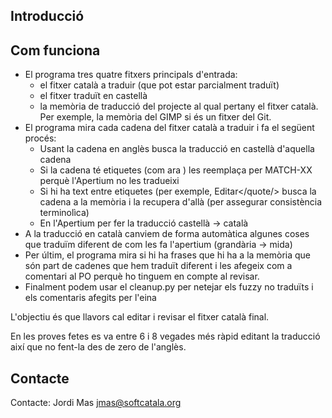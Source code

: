 ## Introducció


## Com funciona

* El programa tres quatre fitxers principals d'entrada: 
  * el fitxer català a traduir (que pot estar parcialment traduït)
  * el fitxer traduït en castellà
  * la memòria de traducció del projecte al qual pertany el fitxer català. Per exemple, la memòria del GIMP si és un fitxer del Git.
* El programa mira cada cadena del fitxer català a traduir i fa el següent procés:
  * Usant la cadena en anglès busca la traducció en castellà d'aquella cadena
  * Si la cadena té etiquetes (com ara <quote>) les reemplaça per MATCH-XX perquè l'Apertium no les tradueixi
  * Si hi ha text entre etiquetes (per exemple, <quote>Editar</quote/> busca la cadena a la memòria i la recupera d'allà (per assegurar consistència terminolìca)
  * En l'Apertium per fer la traducció castellà -> català 
* A la traducció en català canviem de forma automàtica algunes coses que traduïm diferent de com les fa l'apertium (grandària -> mida)
* Per últim, el programa mira si hi ha frases que hi ha a la memòria que són part de cadenes que hem traduït diferent i les afegeix com a comentari al PO perquè ho tinguem en compte al revisar.
* Finalment podem usar el cleanup.py per netejar els fuzzy no traduïts i els comentaris afegits per l'eina

L'objectiu és que llavors cal editar i revisar el fitxer català final. 

En les proves fetes es va entre 6 i 8 vegades més ràpid editant la traducció així que no fent-la des de zero de l'anglès. 

## Contacte

Contacte: Jordi Mas <jmas@softcatala.org>
